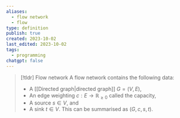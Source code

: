 ```yaml
---
aliases:
  - flow network
  - flow
type: definition
publish: true
created: 2023-10-02
last_edited: 2023-10-02
tags:
  - programming
chatgpt: false
---
```

>[!tldr] Flow network
>A flow network contains the following data:
>- A [[Directed graph|directed graph]] $G = (V,E)$,
>- An edge weighting $c: E \rightarrow \mathbb{R}_{\geq0}$ called the capacity,
>- A source $s \in V$, and
>- A sink $t \in V$.
>This can be summarised as $(G, c, s, t)$.